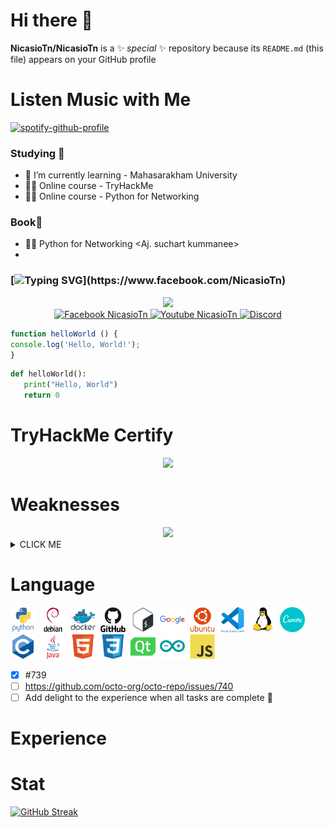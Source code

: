 # Hi there 👋 

**NicasioTn/NicasioTn** is a ✨ _special_ ✨ repository because its `README.md` (this file) appears on your GitHub profile

# Listen Music with Me
[![spotify-github-profile](https://spotify-github-profile.vercel.app/api/view?uid=0lo4nubxlxf7u1c0x8x2laaxj&cover_image=true&theme=novatorem&show_offline=false&bar_color=018089&bar_color_cover=false)](https://spotify-github-profile.vercel.app/api/view?uid=0lo4nubxlxf7u1c0x8x2laaxj&redirect=true)

<!--
# Contact & Social
![Discord](https://img.shields.io/badge/Discord-%237289DA.svg?style=for-the-badge&logo=discord&logoColor=white)
![Facebook](https://img.shields.io/badge/Facebook-%231877F2.svg?style=for-the-badge&logo=Facebook&logoColor=white)
![Gmail](https://img.shields.io/badge/Gmail-D14836?style=for-the-badge&logo=gmail&logoColor=white)
![Line](https://img.shields.io/badge/Line-00C300?style=for-the-badge&logo=line&logoColor=white)
![YouTube](https://img.shields.io/badge/YouTube-%23FF0000.svg?style=for-the-badge&logo=YouTube&logoColor=white)
-->

### Studying 👋
- 🌱 I’m currently learning - Mahasarakham University
- 🧙‍♂️ Online course - TryHackMe
- 🧙‍♂️ Online course - Python for Networking
### Book📖
- 📄🐍 Python for Networking <Aj. suchart kummanee>
- 
<!--
### My Youtube Channel 😂🐇
   [![YouTube](https://img.shields.io/badge/YouTube-%23FF0000.svg?style=for-the-badge&logo=YouTube&logoColor=white)](https://www.youtube.com/@nicasiotn)
-->
### [![Typing SVG](https://readme-typing-svg.demolab.com/?color=F70000&lines=Hi+I'am+NicasioTn+👋;)](https://www.facebook.com/NicasioTn)
<!-- 
  Spider-Man Image
-->
<div id="header" align="center">
   <img src="https://media.giphy.com/media/pzx3gSooxpiHlr3KeS/giphy.gif" width="550"/><br>
</div>

<div id="badges" align="center">
  <a href="https://www.facebook.com/NicasioTn">
    <img src="https://img.shields.io/badge/Facebook-%231877F2.svg?style=for-the-badge&logo=Facebook&logoColor=white" alt="Facebook NicasioTn"/>
  </a>
  <a href="https://www.youtube.com/@nicasiotn">
    <img src="https://img.shields.io/badge/YouTube-%23FF0000.svg?style=for-the-badge&logo=YouTube&logoColor=white" alt="Youtube NicasioTn"/>
  </a>
  <a href="your-twitter-URL">
    <img src="https://img.shields.io/badge/Discord-%231877F2.svg?style=for-the-badge&logo=discord&logoColor=white" alt="Discord"/>
  </a>
</div>

```javascript
function helloWorld () {
console.log('Hello, World!');
} 
```
```python
def helloWorld():
   print("Hello, World")
   return 0
```
<!--
Here are some ideas to get you started:
- 🔭 I’m currently working on ...
- 👯 I’m looking to collaborate on ...
- 🤔 I’m looking for help with ...
- 💬 Ask me about ...
- 📫 How to reach me: ...
- 😄 Pronouns: ...
- ⚡ Fun fact: ...
-->
# TryHackMe Certify
<div align="center">
   <img src="https://user-images.githubusercontent.com/55986701/217346144-2116d81a-4396-41d7-ab97-14adb01e9267.png" width="550"/><br>
</div>

# Weaknesses
<div align="center">
   <img src="https://media.giphy.com/media/jtVp5M9kfWR0KtUp3f/giphy.gif" width="550"/><br>
</div>

<details><summary>CLICK ME</summary>
<p>

#### We can hide anything, even code!

```ruby
   puts "Hello World"
```

</p>
</details>

# Language

<div>
  <img src="https://github.com/devicons/devicon/blob/master/icons/python/python-original-wordmark.svg" title="python" alt="python" width="40" height="40"/>&nbsp;
  <img src="https://github.com/devicons/devicon/blob/master/icons/debian/debian-original-wordmark.svg" title="debian" alt="debian" width="40" height="40"/>&nbsp;
  <img src="https://github.com/devicons/devicon/blob/master/icons/docker/docker-original-wordmark.svg" title="docker" alt="docker" width="40" height="40"/>&nbsp;
  <img src="https://github.com/devicons/devicon/blob/master/icons/github/github-original-wordmark.svg" title="github" alt="github" width="40" height="40"/>&nbsp;
  <img src="https://github.com/devicons/devicon/blob/master/icons/bash/bash-original.svg" title="bash" alt="bash" width="40" height="40"/>&nbsp;
  <img src="https://github.com/devicons/devicon/blob/master/icons/google/google-original-wordmark.svg" title="google" alt="google" width="40" height="40"/>&nbsp;
  <img src="https://github.com/devicons/devicon/blob/master/icons/ubuntu/ubuntu-plain-wordmark.svg" title="ubuntu" alt="ubuntu" width="40" height="40"/>&nbsp;
  <img src="https://github.com/devicons/devicon/blob/master/icons/vscode/vscode-original-wordmark.svg" title="vscode" alt="vscode" width="40" height="40"/>&nbsp; 
  <img src="https://github.com/devicons/devicon/blob/master/icons/linux/linux-original.svg" title="linux" alt="linux" width="40" height="40"/>&nbsp;
  <img src="https://github.com/devicons/devicon/blob/master/icons/canva/canva-original.svg" title="canva" alt="canva" width="40" height="40"/>&nbsp;
  <img src="https://github.com/devicons/devicon/blob/master/icons/c/c-original.svg" title="c" alt="c" width="40" height="40"/>&nbsp;
  <img src="https://github.com/devicons/devicon/blob/master/icons/java/java-original-wordmark.svg" title="Java" alt="Java" width="40" height="40"/>&nbsp;
  <img src="https://github.com/devicons/devicon/blob/master/icons/html5/html5-original.svg" title="HTML5" alt="HTML" width="40" height="40"/>&nbsp;
  <img src="https://github.com/devicons/devicon/blob/master/icons/css3/css3-original.svg" title="css3" alt="css3" width="40" height="40"/>&nbsp;
  <img src="https://github.com/devicons/devicon/blob/master/icons/qt/qt-original.svg" title="qt" alt="qt" width="40" height="40"/>&nbsp;
  <img src="https://github.com/devicons/devicon/blob/master/icons/arduino/arduino-original.svg" title="arduino" alt="arduino" width="40" height="40"/>&nbsp;
  <img src="https://github.com/devicons/devicon/blob/master/icons/javascript/javascript-original.svg" title="JavaScript" alt="JavaScript" width="40" height="40"/>&nbsp;
</div>

- [x] #739
- [ ] https://github.com/octo-org/octo-repo/issues/740
- [ ] Add delight to the experience when all tasks are complete :tada:
# Experience

# Stat
[![GitHub Streak](http://github-readme-streak-stats.herokuapp.com?user=your-github-username&theme=dark&background=000000)](https://git.io/streak-stats)
